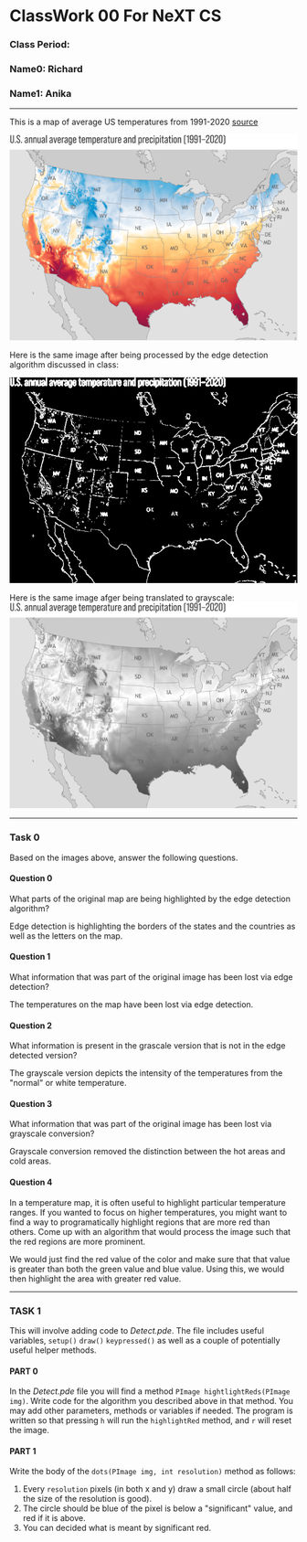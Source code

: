 # ClassWork 00 For NeXT CS
### Class Period:
### Name0: Richard
### Name1: Anika
---

This is a map of average US temperatures from 1991-2020 [source](https://www.climate.gov/sites/default/files/2021-10/Normals_TotalPrecipAvgTemp_Annual_1991-2020_continuous_1400x2193.png)

![temp_map](Detect/data/us-temps.png)

Here is the same image after being processed by the edge detection algorithm discussed in class:

![temp_map_edge](Detect/data/us-temps-edge.png)

Here is the same image afger being translated to grayscale:
![temp_map_gray](Detect/data/us-temps-gray.png)

---

### Task 0

Based on the images above, answer the following questions.

#### Question 0
What parts of the original map are being highlighted by the edge detection algorithm?

Edge detection is highlighting the borders of the states and the countries as well as the letters on the map.

#### Question 1
What information that was part of the original image has been lost via edge detection?

The temperatures on the map have been lost via edge detection.

#### Question 2
What information is present in the grascale version that is not in the edge detected version?

The grayscale version depicts the intensity of the temperatures from the "normal" or white temperature.

#### Question 3
What information that was part of the original image has been lost via grayscale conversion?

Grayscale conversion removed the distinction between the hot areas and cold areas.

#### Question 4
In a temperature map, it is often useful to highlight particular temperature ranges. If you wanted to focus on higher temperatures, you might want to find a way to programatically highlight regions that are more red than others. Come up with an algorithm that would process the image such that the red regions are more prominent.

We would just find the red value of the color and make sure that that value is greater than both the green value and blue value. Using this, we would then highlight the area with greater red value.

---

### TASK 1
This will involve adding code to _Detect.pde_. The file includes useful variables, `setup()` `draw()` `keypressed()` as well as a couple of potentially useful helper methods.

#### PART 0
In the _Detect.pde_ file you will find a method `PImage hightlightReds(PImage img)`. Write code for the algorithm you described above in that method. You may add other parameters, methods or variables if needed. The program is written so that pressing `h` will run the `highlightRed` method, and `r` will reset the image.

#### PART 1
Write the body of the `dots(PImage img, int resolution)` method as follows:
1. Every `resolution` pixels (in both x and y) draw a small circle (about half the size of the resolution is good).
2. The circle should be blue of the pixel is below a "significant" value, and red if it is above.
3. You can decided what is meant by significant red.




